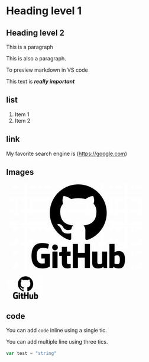 # Heading level 1
## Heading level 2

This is a paragraph

This is also a paragraph.

To preview markdown in VS code

This text is ***really important***

## list
1. Item 1
2. Item 2

## link

My favorite search engine is (https://google.com)

## Images

![Github Logo](githu.jpg)

<img src="githu.jpg" width="100"/>

## code

You can add `code` inline using a single tic.

You can add multiple line using three tics.

```javascript
var test = "string"
```